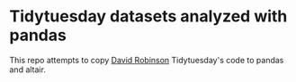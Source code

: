# Tidytuesday datasets analyzed with pandas

This repo attempts to copy [David Robinson](https://twitter.com/drob) Tidytuesday's code to pandas and altair.
